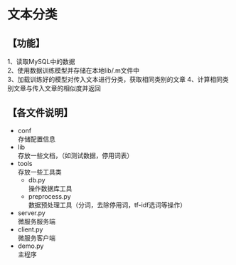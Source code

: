 文本分类  
===
【功能】  
--
1、读取MySQL中的数据  
2、使用数据训练模型并存储在本地lib/.m文件中  
3、加载训练好的模型对传入文本进行分类，获取相同类别的文章
4、计算相同类别文章与传入文章的相似度并返回
  
  
【各文件说明】  
---
 * conf  
    存储配置信息  
 * lib  
    存放一些文档，（如测试数据，停用词表）  
 * tools  
    存放一些工具类  
     + db.py  
        操作数据库工具  
     + preprocess.py  
        数据预处理工具（分词，去除停用词，tf-idf选词等操作）  
 * server.py  
    微服务服务端  
 * client.py  
    微服务客户端  
 * demo.py  
    主程序  
